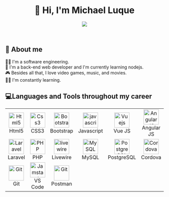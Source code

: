 
<h1 align="center">
  👋 Hi, I'm Michael Luque
</h1>


<p align="center">
  <img src="https://readme-typing-svg.herokuapp.com?font=Fira+Code&pause=1000&color=407947&center=true&vCenter=true&width=492&height=20&lines=Software+Engineer;Laravel+Developer;Backend+Developer"/>
</p>

<br>

<h2 align="left"> 👨 About me</h2>
<p>👨‍🎓 I'm a software engineering.
<br>💫 I'm a back-end web developer and I'm currently learning nodejs.
<br>🎮 Besides all that, I love video games, music, and movies.
<br>👩‍💻 I'm constantly learning.
</p>

<h2 align="left"> 💻Languages ​​and Tools throughout my career</h2>

<table align="center">
  <tr>
    <td align="center" width="96">
      <a href="#html5">
        <img src="https://seeklogo.com/images/H/html5-without-wordmark-color-logo-14D252D878-seeklogo.com.png" width="48" height="48" alt="Html5" />
      </a>
      <br>Html5
    </td>
    <td align="center" width="96">
      <a href="#css3">
        <img src="https://upload.wikimedia.org/wikipedia/commons/thumb/6/62/CSS3_logo.svg/48px-CSS3_logo.svg.png" width="48" height="48" alt="Css3" />
      </a>
      <br>CSS3
    </td>
    <td align="center" width="96">
      <a href="#bootstrap">
        <img src="https://cdn.worldvectorlogo.com/logos/bootstrap-4.svg" width="48" height="48" alt="Bootstrap" />
      </a>
      <br>Bootstrap
    </td>
    <td align="center" width="96">
      <a href="#js">
        <img src="https://upload.wikimedia.org/wikipedia/commons/thumb/9/99/Unofficial_JavaScript_logo_2.svg/1024px-Unofficial_JavaScript_logo_2.svg.png" width="48" height="48" alt="javascript" />
      </a>
      <br>Javascript
    </td>
    <td align="center" width="96">
      <a href="#vuejs">
        <img src="https://www.vectorlogo.zone/logos/vuejs/vuejs-icon.svg" width="48" height="48" alt="Vuejs" />
      </a>
      <br>Vue JS
    </td>
    <td align="center" width="96">
      <a href="#AngularJS">
        <img src="https://upload.wikimedia.org/wikipedia/commons/thumb/c/cf/Angular_full_color_logo.svg/1200px-Angular_full_color_logo.svg.png" width="48" height="48" alt="AngularJS" />
      </a>
      <br>Angular JS
    </td>
    <td align="center" width="96">
      <a href="#ThreeJS">
        <img src="https://threejs.org/files/favicon.ico" width="48" height="48" alt="ThreeJS" />
      </a>
      <br>ThreeJS
    </td>
  </tr>
  
  <tr>
    <td align="center" width="96">
      <a href="#laravel">
        <img src="https://cdn.worldvectorlogo.com/logos/laravel-2.svg" width="48" height="48" alt="Laravel" />
      </a>
      <br>Laravel
    </td>
    <td align="center" width="96">
      <a href="#php">
        <img src="https://cdn-icons-png.flaticon.com/512/5968/5968332.png" width="48" height="48" alt="PHP" />
      </a>
      <br>PHP
    </td>
    <td align="center" width="96">
      <a href="#livewire">
        <img src="https://i0.wp.com/laravel-livewire.com/img/twitter.png" width="48" height="48" alt="livewire" />
      </a>
      <br>Livewire
    </td>
    <td align="center" width="96">
      <a href="#MySQL">
        <img src="https://www.logo.wine/a/logo/MySQL/MySQL-Logo.wine.svg" width="48" height="48" alt="MySQL" />
      </a>
      <br>MySQL
    </td>
    <td align="center" width="96">
      <a href="#postgresql">
        <img src="https://upload.wikimedia.org/wikipedia/commons/thumb/2/29/Postgresql_elephant.svg/800px-Postgresql_elephant.svg.png" width="48" height="48" alt="PostgreSQL" />
      </a>
      <br>PostgreSQL
    </td>
    <td align="center" width="96">
      <a href="#Cordova">
        <img src="https://cordova.apache.org/static/img/cordova_bot.png" width="48" height="48" alt="Cordova" />
      </a>
      <br>Cordova
    </td>
  </tr>

  <tr>
    <td align="center" width="96">
      <a href="#git" >
        <img src="https://upload.wikimedia.org/wikipedia/commons/thumb/3/3f/Git_icon.svg/1200px-Git_icon.svg.png" width="48" height="48" alt="Git" />
      </a>
      <br>Git
    </td>
    <td align="center"  width="96">
      <a href="#vscode">
        <img src="https://upload.wikimedia.org/wikipedia/commons/9/9a/Visual_Studio_Code_1.35_icon.svg" width="48" height="48" alt="Jamstack" />
      </a>
      <br>VS Code
    </td>
    <td align="center" width="96">
      <a href="#postman" >
        <img src="https://www.vectorlogo.zone/logos/getpostman/getpostman-icon.svg" width="48" height="48" alt="Git" />
      </a>
      <br>Postman
    </td>
    
  </tr>
</table>

